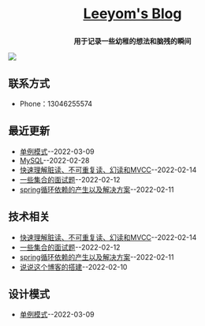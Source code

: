 **<p align="center">[Leeyom's Blog](https://blog.leeyom.top)</p>**
====

**<p align="center">用于记录一些幼稚的想法和脑残的瞬间</p>**
[![](https://user-images.githubusercontent.com/22115219/149507985-22e22223-4644-47bf-abf9-c388c287cc38.JPEG)](https://blog.leeyom.top)

## 联系方式
- Phone：13046255574
## 最近更新
- [单例模式](https://github.com/liu-cj25/blog/issues/13)--2022-03-09
- [MySQL](https://github.com/liu-cj25/blog/issues/12)--2022-02-28
- [快速理解脏读、不可重复读、幻读和MVCC](https://github.com/liu-cj25/blog/issues/11)--2022-02-14
- [一些集合的面试题](https://github.com/liu-cj25/blog/issues/10)--2022-02-12
- [spring循环依赖的产生以及解决方案](https://github.com/liu-cj25/blog/issues/9)--2022-02-11
## 技术相关
- [快速理解脏读、不可重复读、幻读和MVCC](https://github.com/liu-cj25/blog/issues/11)--2022-02-14
- [一些集合的面试题](https://github.com/liu-cj25/blog/issues/10)--2022-02-12
- [spring循环依赖的产生以及解决方案](https://github.com/liu-cj25/blog/issues/9)--2022-02-11
- [说说这个博客的搭建](https://github.com/liu-cj25/blog/issues/2)--2022-02-10
## 设计模式
- [单例模式](https://github.com/liu-cj25/blog/issues/13)--2022-03-09
